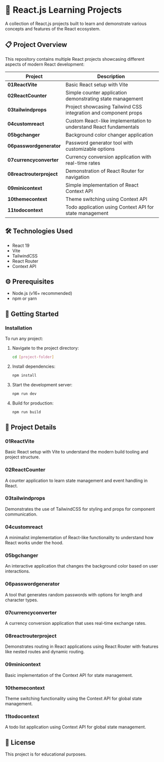 # 🚀 React.js Learning Projects

A collection of React.js projects built to learn and demonstrate various concepts and features of the React ecosystem.

## 📋 Project Overview

This repository contains multiple React projects showcasing different aspects of modern React development:

| Project | Description |
|---------|-------------|
| **01ReactVite** | Basic React setup with Vite |
| **02ReactCounter** | Simple counter application demonstrating state management |
| **03tailwindprops** | Project showcasing Tailwind CSS integration and component props |
| **04customreact** | Custom React-like implementation to understand React fundamentals |
| **05bgchanger** | Background color changer application |
| **06passwordgenerator** | Password generator tool with customizable options |
| **07currencyconverter** | Currency conversion application with real-time rates |
| **08reactrouterproject** | Demonstration of React Router for navigation |
| **09minicontext** | Simple implementation of React Context API |
| **10themecontext** | Theme switching using Context API |
| **11todocontext** | Todo application using Context API for state management |

## 🛠️ Technologies Used

- React 19
- Vite
- TailwindCSS
- React Router
- Context API

## ⚙️ Prerequisites

- Node.js (v16+ recommended)
- npm or yarn

## 🚦 Getting Started

### Installation

To run any project:

1. Navigate to the project directory:
    ```bash
    cd [project-folder]
    ```

2. Install dependencies:
    ```bash
    npm install
    ```

3. Start the development server:
    ```bash
    npm run dev
    ```

4. Build for production:
    ```bash
    npm run build
    ```

## 📁 Project Details

### 01ReactVite
Basic React setup with Vite to understand the modern build tooling and project structure.

### 02ReactCounter
A counter application to learn state management and event handling in React.

### 03tailwindprops
Demonstrates the use of TailwindCSS for styling and props for component communication.

### 04customreact
A minimalist implementation of React-like functionality to understand how React works under the hood.

### 05bgchanger
An interactive application that changes the background color based on user interactions.

### 06passwordgenerator
A tool that generates random passwords with options for length and character types.

### 07currencyconverter
A currency conversion application that uses real-time exchange rates.

### 08reactrouterproject
Demonstrates routing in React applications using React Router with features like nested routes and dynamic routing.

### 09minicontext
Basic implementation of the Context API for state management.

### 10themecontext
Theme switching functionality using the Context API for global state management.

### 11todocontext
A todo list application using Context API for global state management.

## 📝 License

This project is for educational purposes.
